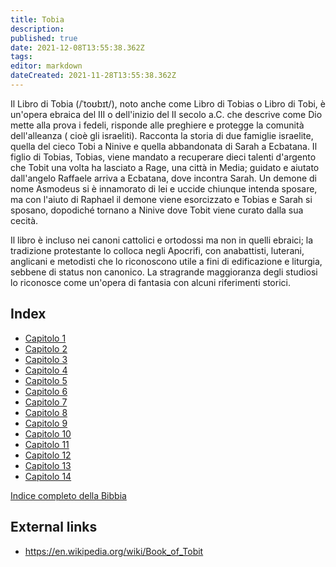 ```yaml
---
title: Tobia
description: 
published: true
date: 2021-12-08T13:55:38.362Z
tags: 
editor: markdown
dateCreated: 2021-11-28T13:55:38.362Z
---
```


Il Libro di Tobia (/ˈtoʊbɪt/), noto anche come Libro di Tobias o Libro di Tobi, è un'opera ebraica del III o dell'inizio del II secolo a.C. che descrive come Dio mette alla prova i fedeli, risponde alle preghiere e protegge la comunità dell'alleanza ( cioè gli israeliti). Racconta la storia di due famiglie israelite, quella del cieco Tobi a Ninive e quella abbandonata di Sarah a Ecbatana. Il figlio di Tobias, Tobias, viene mandato a recuperare dieci talenti d'argento che Tobit una volta ha lasciato a Rage, una città in Media; guidato e aiutato dall'angelo Raffaele arriva a Ecbatana, dove incontra Sarah. Un demone di nome Asmodeus si è innamorato di lei e uccide chiunque intenda sposare, ma con l'aiuto di Raphael il demone viene esorcizzato e Tobias e Sarah si sposano, dopodiché tornano a Ninive dove Tobit viene curato dalla sua cecità.

Il libro è incluso nei canoni cattolici e ortodossi ma non in quelli ebraici; la tradizione protestante lo colloca negli Apocrifi, con anabattisti, luterani, anglicani e metodisti che lo riconoscono utile a fini di edificazione e liturgia, sebbene di status non canonico. La stragrande maggioranza degli studiosi lo riconosce come un'opera di fantasia con alcuni riferimenti storici. 

## Index

- [Capitolo 1](/it/Bible/Tobit/1)
- [Capitolo 2](/it/Bible/Tobit/2)
- [Capitolo 3](/it/Bible/Tobit/3)
- [Capitolo 4](/it/Bible/Tobit/4)
- [Capitolo 5](/it/Bible/Tobit/5)
- [Capitolo 6](/it/Bible/Tobit/6)
- [Capitolo 7](/it/Bible/Tobit/7)
- [Capitolo 8](/it/Bible/Tobit/8)
- [Capitolo 9](/it/Bible/Tobit/9)
- [Capitolo 10](/it/Bible/Tobit/10)
- [Capitolo 11](/it/Bible/Tobit/11)
- [Capitolo 12](/it/Bible/Tobit/12)
- [Capitolo 13](/it/Bible/Tobit/13)
- [Capitolo 14](/it/Bible/Tobit/14)



[Indice completo della Bibbia](/it/index/bible)


## External links

- https://en.wikipedia.org/wiki/Book_of_Tobit